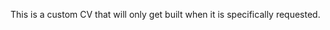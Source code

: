 <!-- Copyright (C) 2023  Kevin Sandom -->
<!-- # This is a custom variant. -->
<!-- do include src/header/exampleHeaderWithoutCols.md -->
<!-- do include src/intro/longIntro.md -->

This is a custom CV that will only get built when it is specifically requested.

<!-- do include src/util/pageBreak.md -->
<!-- do forEach src/jobHistory/jobs include src/jobHistory/dynamicFull.md -->
<!-- do include src/util/pageBreak.md -->
<!-- do include src/keySkills/exampleKeySkills.md -->
